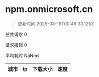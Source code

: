 
  # npm.onmicrosoft.cn

  > 更新时间 2025-08-16T00:49:33.120Z
  
  总共请求 0

  请求报错 0

  平均耗时 NaNms

|城市|ip|下载大小|速度|
|-----|----------|---|---|

  